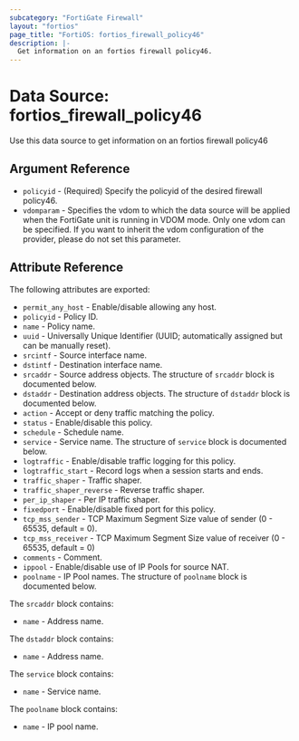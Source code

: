 ```yaml
---
subcategory: "FortiGate Firewall"
layout: "fortios"
page_title: "FortiOS: fortios_firewall_policy46"
description: |-
  Get information on an fortios firewall policy46.
---
```


# Data Source: fortios_firewall_policy46
Use this data source to get information on an fortios firewall policy46

## Argument Reference

* `policyid` - (Required) Specify the policyid of the desired firewall policy46.
* `vdomparam` - Specifies the vdom to which the data source will be applied when the FortiGate unit is running in VDOM mode. Only one vdom can be specified. If you want to inherit the vdom configuration of the provider, please do not set this parameter.


## Attribute Reference

The following attributes are exported:

* `permit_any_host` - Enable/disable allowing any host.
* `policyid` - Policy ID.
* `name` - Policy name.
* `uuid` - Universally Unique Identifier (UUID; automatically assigned but can be manually reset).
* `srcintf` - Source interface name.
* `dstintf` - Destination interface name.
* `srcaddr` - Source address objects. The structure of `srcaddr` block is documented below.
* `dstaddr` - Destination address objects. The structure of `dstaddr` block is documented below.
* `action` - Accept or deny traffic matching the policy.
* `status` - Enable/disable this policy.
* `schedule` - Schedule name.
* `service` - Service name. The structure of `service` block is documented below.
* `logtraffic` - Enable/disable traffic logging for this policy.
* `logtraffic_start` - Record logs when a session starts and ends.
* `traffic_shaper` - Traffic shaper.
* `traffic_shaper_reverse` - Reverse traffic shaper.
* `per_ip_shaper` - Per IP traffic shaper.
* `fixedport` - Enable/disable fixed port for this policy.
* `tcp_mss_sender` - TCP Maximum Segment Size value of sender (0 - 65535, default = 0).
* `tcp_mss_receiver` - TCP Maximum Segment Size value of receiver (0 - 65535, default = 0)
* `comments` - Comment.
* `ippool` - Enable/disable use of IP Pools for source NAT.
* `poolname` - IP Pool names. The structure of `poolname` block is documented below.

The `srcaddr` block contains:

* `name` - Address name.

The `dstaddr` block contains:

* `name` - Address name.

The `service` block contains:

* `name` - Service name.

The `poolname` block contains:

* `name` - IP pool name.

